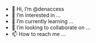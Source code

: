 - 👋 Hi, I’m @denaccess
- 👀 I’m interested in ...
- 🌱 I’m currently learning ...
- 💞️ I’m looking to collaborate on ...
- 📫 How to reach me ...

<!---
denaccess/denaccess is a ✨ special ✨ repository because its `README.md` (this file) appears on your GitHub profile.
You can click the Preview link to take a look at your changes.
--->
